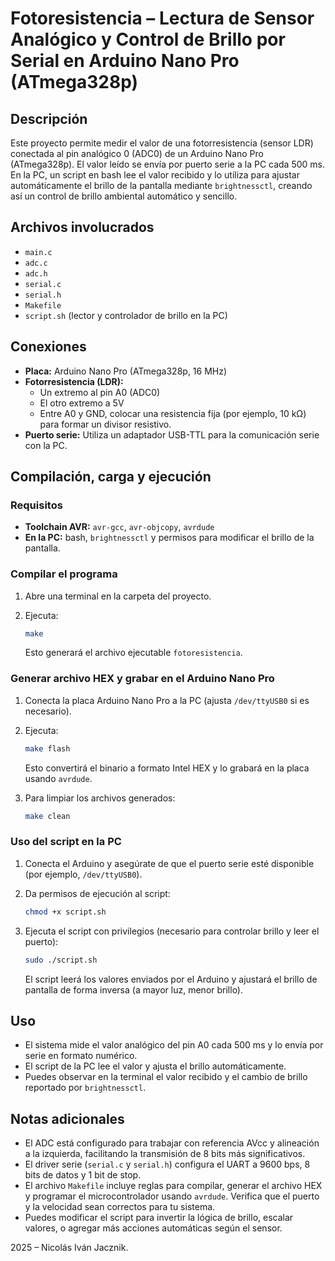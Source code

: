 # Fotoresistencia – Lectura de Sensor Analógico y Control de Brillo por Serial en Arduino Nano Pro (ATmega328p)

## Descripción

Este proyecto permite medir el valor de una fotorresistencia (sensor LDR) conectada al pin analógico 0 (ADC0) de un Arduino Nano Pro (ATmega328p). El valor leído se envía por puerto serie a la PC cada 500 ms. En la PC, un script en bash lee el valor recibido y lo utiliza para ajustar automáticamente el brillo de la pantalla mediante `brightnessctl`, creando así un control de brillo ambiental automático y sencillo.

## Archivos involucrados

- `main.c`
- `adc.c`
- `adc.h`
- `serial.c`
- `serial.h`
- `Makefile`
- `script.sh` (lector y controlador de brillo en la PC)

## Conexiones

- **Placa:** Arduino Nano Pro (ATmega328p, 16 MHz)
- **Fotorresistencia (LDR):** 
  - Un extremo al pin A0 (ADC0)
  - El otro extremo a 5V
  - Entre A0 y GND, colocar una resistencia fija (por ejemplo, 10 kΩ) para formar un divisor resistivo.
- **Puerto serie:** Utiliza un adaptador USB-TTL para la comunicación serie con la PC.

## Compilación, carga y ejecución

### Requisitos

- **Toolchain AVR:** `avr-gcc`, `avr-objcopy`, `avrdude`
- **En la PC:** bash, `brightnessctl` y permisos para modificar el brillo de la pantalla.

### Compilar el programa

1. Abre una terminal en la carpeta del proyecto.
2. Ejecuta:

   ```sh
   make
   ```

   Esto generará el archivo ejecutable `fotoresistencia`.

### Generar archivo HEX y grabar en el Arduino Nano Pro

1. Conecta la placa Arduino Nano Pro a la PC (ajusta `/dev/ttyUSB0` si es necesario).
2. Ejecuta:

   ```sh
   make flash
   ```

   Esto convertirá el binario a formato Intel HEX y lo grabará en la placa usando `avrdude`.

3. Para limpiar los archivos generados:

   ```sh
   make clean
   ```

### Uso del script en la PC

1. Conecta el Arduino y asegúrate de que el puerto serie esté disponible (por ejemplo, `/dev/ttyUSB0`).
2. Da permisos de ejecución al script:

   ```sh
   chmod +x script.sh
   ```

3. Ejecuta el script con privilegios (necesario para controlar brillo y leer el puerto):

   ```sh
   sudo ./script.sh
   ```

   El script leerá los valores enviados por el Arduino y ajustará el brillo de pantalla de forma inversa (a mayor luz, menor brillo).

## Uso

- El sistema mide el valor analógico del pin A0 cada 500 ms y lo envía por serie en formato numérico.
- El script de la PC lee el valor y ajusta el brillo automáticamente.
- Puedes observar en la terminal el valor recibido y el cambio de brillo reportado por `brightnessctl`.

## Notas adicionales

- El ADC está configurado para trabajar con referencia AVcc y alineación a la izquierda, facilitando la transmisión de 8 bits más significativos.
- El driver serie (`serial.c` y `serial.h`) configura el UART a 9600 bps, 8 bits de datos y 1 bit de stop.
- El archivo `Makefile` incluye reglas para compilar, generar el archivo HEX y programar el microcontrolador usando `avrdude`. Verifica que el puerto y la velocidad sean correctos para tu sistema.
- Puedes modificar el script para invertir la lógica de brillo, escalar valores, o agregar más acciones automáticas según el sensor.

2025 – Nicolás Iván Jacznik.